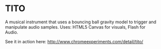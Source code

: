 TITO
====

A musical instrument that uses a bouncing ball gravity model to trigger and manipulate audio samples. Uses: HTML5 Canvas for visuals, Flash for Audio. 

See it in action here: http://www.chromeexperiments.com/detail/tito/
